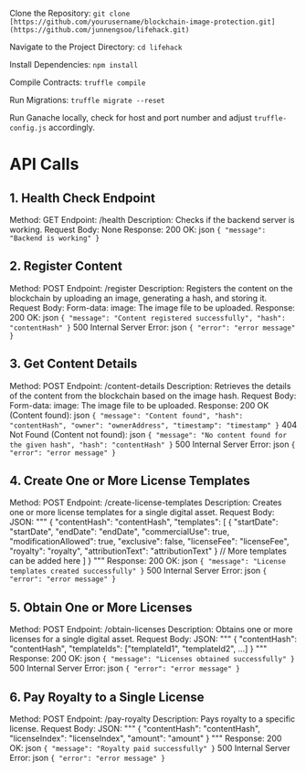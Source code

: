 Clone the Repository:
`git clone [https://github.com/yourusername/blockchain-image-protection.git](https://github.com/junnengsoo/lifehack.git)`

Navigate to the Project Directory:
`cd lifehack`

Install Dependencies:
`npm install`

Compile Contracts:
`truffle compile`

Run Migrations:
`truffle migrate --reset`

Run Ganache locally, check for host and port number and adjust `truffle-config.js` accordingly.

# API Calls

## 1. Health Check Endpoint
Method: GET
Endpoint: /health
Description: Checks if the backend server is working.
Request Body: None
Response:
200 OK:
json `{ "message": "Backend is working" }`

## 2. Register Content
Method: POST
Endpoint: /register
Description: Registers the content on the blockchain by uploading an image, generating a hash, and storing it.
Request Body:
Form-data:
image: The image file to be uploaded.
Response:
200 OK:
json `{ "message": "Content registered successfully", "hash": "contentHash" }`
500 Internal Server Error:
json `{ "error": "error message" }`

## 3. Get Content Details
Method: POST
Endpoint: /content-details
Description: Retrieves the details of the content from the blockchain based on the image hash.
Request Body:
Form-data:
image: The image file to be uploaded.
Response:
200 OK (Content found):
json `{ "message": "Content found", "hash": "contentHash", "owner": "ownerAddress", "timestamp": "timestamp" }`
404 Not Found (Content not found): 
json `{ "message": "No content found for the given hash", "hash": "contentHash" }`
500 Internal Server Error:
json `{ "error": "error message" }`

## 4. Create One or More License Templates
Method: POST
Endpoint: /create-license-templates
Description: Creates one or more license templates for a single digital asset.
Request Body:
JSON:
"""
{
  "contentHash": "contentHash",
  "templates": [
    {
      "startDate": "startDate",
      "endDate": "endDate",
      "commercialUse": true,
      "modificationAllowed": true,
      "exclusive": false,
      "licenseFee": "licenseFee",
      "royalty": "royalty",
      "attributionText": "attributionText"
    }
    // More templates can be added here
  ]
}
"""
Response:
200 OK:
json `{ "message": "License templates created successfully" }`
500 Internal Server Error:
json `{ "error": "error message" }`

## 5. Obtain One or More Licenses
Method: POST
Endpoint: /obtain-licenses
Description: Obtains one or more licenses for a single digital asset.
Request Body:
JSON:
"""
{
  "contentHash": "contentHash",
  "templateIds": ["templateId1", "templateId2", ...]
}
"""
Response:
200 OK:
json `{ "message": "Licenses obtained successfully" }`
500 Internal Server Error:
json `{ "error": "error message" }`

## 6. Pay Royalty to a Single License
Method: POST
Endpoint: /pay-royalty
Description: Pays royalty to a specific license.
Request Body:
JSON:
"""
{
  "contentHash": "contentHash",
  "licenseIndex": "licenseIndex",
  "amount": "amount"
}
"""
Response:
200 OK:
json `{ "message": "Royalty paid successfully" }`
500 Internal Server Error:
json `{ "error": "error message" }`